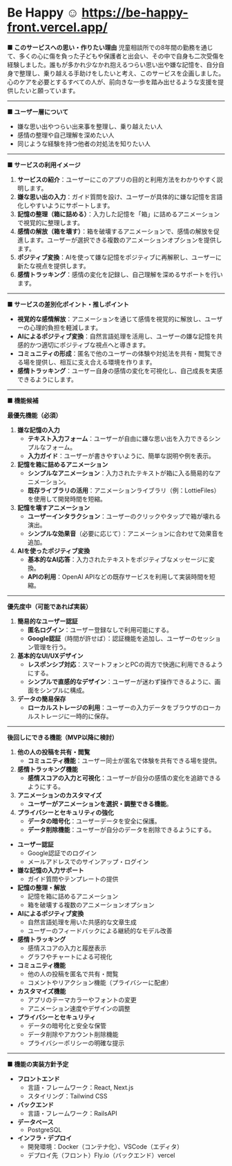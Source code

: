 # Be Happy ☺ https://be-happy-front.vercel.app/

**■ このサービスへの思い・作りたい理由**
児童相談所での8年間の勤務を通じて、多くの心に傷を負った子どもや保護者と出会い、その中で自身も二次受傷を経験しました。誰もが多かれ少なかれ抱えるつらい思い出や嫌な記憶を、自分自身で整理し、乗り越える手助けをしたいと考え、このサービスを企画しました。心のケアを必要とするすべての人が、前向きな一歩を踏み出せるような支援を提供したいと願っています。

---

**■ ユーザー層について**

- 嫌な思い出やつらい出来事を整理し、乗り越えたい人
- 感情の整理や自己理解を深めたい人
- 同じような経験を持つ他者の対処法を知りたい人

---

**■ サービスの利用イメージ**

1. **サービスの紹介**：ユーザーにこのアプリの目的と利用方法をわかりやすく説明します。
2. **嫌な思い出の入力**：ガイド質問を設け、ユーザーが具体的に嫌な記憶を言語化しやすいようにサポートします。
3. **記憶の整理（箱に詰める）**：入力した記憶を「箱」に詰めるアニメーションで視覚的に整理します。
4. **感情の解放（箱を壊す）**：箱を破壊するアニメーションで、感情の解放を促進します。ユーザーが選択できる複数のアニメーションオプションを提供します。
5. **ポジティブ変換**：AIを使って嫌な記憶をポジティブに再解釈し、ユーザーに新たな視点を提供します。
6. **感情トラッキング**：感情の変化を記録し、自己理解を深めるサポートを行います。

---

**■ サービスの差別化ポイント・推しポイント**

- **視覚的な感情解放**：アニメーションを通じて感情を視覚的に解放し、ユーザーの心理的負担を軽減します。
- **AIによるポジティブ変換**：自然言語処理を活用し、ユーザーの嫌な記憶を共感的かつ適切にポジティブな視点へと導きます。
- **コミュニティの形成**：匿名で他のユーザーの体験や対処法を共有・閲覧できる場を提供し、相互に支え合える環境を作ります。
- **感情トラッキング**：ユーザー自身の感情の変化を可視化し、自己成長を実感できるようにします。

---

**■ 機能候補**

**最優先機能（必須）**

1. **嫌な記憶の入力**
    - **テキスト入力フォーム**：ユーザーが自由に嫌な思い出を入力できるシンプルなフォーム。
    - **入力ガイド**：ユーザーが書きやすいように、簡単な説明や例を表示。
2. **記憶を箱に詰めるアニメーション**
    - **シンプルなアニメーション**：入力されたテキストが箱に入る簡易的なアニメーション。
    - **既存ライブラリの活用**：アニメーションライブラリ（例：LottieFiles）を使用して開発時間を短縮。
3. **記憶を壊すアニメーション**
    - **ユーザーインタラクション**：ユーザーのクリックやタップで箱が壊れる演出。
    - **シンプルな効果音**（必要に応じて）：アニメーションに合わせて効果音を追加。
4. **AIを使ったポジティブ変換**
    - **基本的なAI応答**：入力されたテキストをポジティブなメッセージに変換。
    - **APIの利用**：OpenAI APIなどの既存サービスを利用して実装時間を短縮。

---

**優先度中（可能であれば実装）**

1. **簡易的なユーザー認証**
    - **匿名ログイン**：ユーザー登録なしで利用可能にする。
    - **Google認証**（時間が許せば）：認証機能を追加し、ユーザーのセッション管理を行う。
2. **基本的なUI/UXデザイン**
    - **レスポンシブ対応**：スマートフォンとPCの両方で快適に利用できるようにする。
    - **シンプルで直感的なデザイン**：ユーザーが迷わず操作できるように、画面をシンプルに構成。
3. **データの簡易保存**
    - **ローカルストレージの利用**：ユーザーの入力データをブラウザのローカルストレージに一時的に保存。

---

**後回しにできる機能（MVP以降に検討）**

1. **他の人の投稿を共有・閲覧**
    - **コミュニティ機能**：ユーザー同士が匿名で体験を共有できる場を提供。
2. **感情トラッキング機能**
    - **感情スコアの入力と可視化**：ユーザーが自分の感情の変化を追跡できるようにする。
3. **アニメーションのカスタマイズ**
    - **ユーザーがアニメーションを選択・調整できる機能**。
4. **プライバシーとセキュリティの強化**
    - **データの暗号化**：ユーザーデータを安全に保護。
    - **データ削除機能**：ユーザーが自分のデータを削除できるようにする。
- **ユーザー認証**
    - Google認証でのログイン
    - メールアドレスでのサインアップ・ログイン
- **嫌な記憶の入力サポート**
    - ガイド質問やテンプレートの提供
- **記憶の整理・解放**
    - 記憶を箱に詰めるアニメーション
    - 箱を破壊する複数のアニメーションオプション
- **AIによるポジティブ変換**
    - 自然言語処理を用いた共感的な文章生成
    - ユーザーのフィードバックによる継続的なモデル改善
- **感情トラッキング**
    - 感情スコアの入力と履歴表示
    - グラフやチャートによる可視化
- **コミュニティ機能**
    - 他の人の投稿を匿名で共有・閲覧
    - コメントやリアクション機能（プライバシーに配慮）
- **カスタマイズ機能**
    - アプリのテーマカラーやフォントの変更
    - アニメーション速度やデザインの調整
- **プライバシーとセキュリティ**
    - データの暗号化と安全な保管
    - データ削除やアカウント削除機能
    - プライバシーポリシーの明確な提示

---

**■ 機能の実装方針予定**

- **フロントエンド**
    - 言語・フレームワーク：React, Next.js
    - スタイリング：Tailwind CSS
- **バックエンド**
    - 言語・フレームワーク：RailsAPI
- **データベース**
    - PostgreSQL
- **インフラ・デプロイ**
    - 開発環境：Docker（コンテナ化）、VSCode（エディタ）
    - デプロイ先（フロント）Fly.io（バックエンド）vercel
